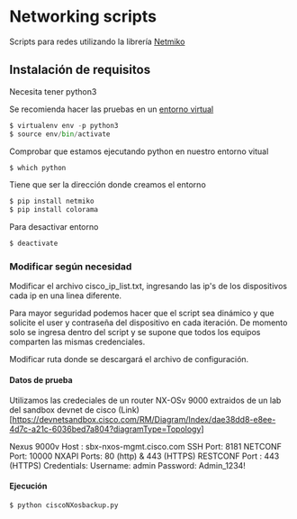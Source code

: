 # Networking scripts

Scripts para redes utilizando la librería [Netmiko](https://github.com/ktbyers/netmiko)

## Instalación de requisitos

Necesita tener python3

Se recomienda hacer las pruebas en un [entorno virtual](https://medium.com/@m.monroyc22/configurar-entorno-virtual-python-a860e820aace)

```py
$ virtualenv env -p python3
$ source env/bin/activate
```

Comprobar que estamos ejecutando python en nuestro entorno vitual
 
```py
$ which python
```

Tiene que ser la dirección donde creamos el entorno

```py
$ pip install netmiko
$ pip install colorama
```

Para desactivar entorno
```py
$ deactivate
```

### Modificar según necesidad

Modificar el archivo cisco_ip_list.txt, ingresando las ip's de los dispositivos cada ip en una linea diferente.

Para mayor seguridad podemos hacer que el script sea dinámico y que solicite el user y contraseña del dispositivo en cada iteración. 
De momento solo se ingresa dentro del script y se supone que todos los equipos comparten las mismas credenciales.

Modificar ruta donde se descargará el archivo de configuración.

#### Datos de prueba

Utilizamos las credeciales de un router NX-OSv 9000 extraidos de un lab del sandbox devnet de cisco (Link)[https://devnetsandbox.cisco.com/RM/Diagram/Index/dae38dd8-e8ee-4d7c-a21c-6036bed7a804?diagramType=Topology] 

Nexus 9000v Host : sbx-nxos-mgmt.cisco.com
SSH Port: 8181
NETCONF Port: 10000
NXAPI Ports: 80 (http) & 443 (HTTPS)
RESTCONF Port : 443 (HTTPS)
Credentials:
Username: admin
Password: Admin_1234!

#### Ejecución

```py
$ python ciscoNXosbackup.py
```





